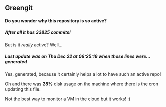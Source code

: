 ## Greengit

#### Do you wonder why this repository is so active?

##### After all it has 33825 commits!

But is it *really* active? Well...

##### Last update was on Thu Dec 22 at 06:25:19 when those lines were... generated

Yes, generated, because it certainly helps a lot to have such an active repo!

Oh and there was **28%** disk usage on the machine
where there is the cron updating this file.

Not the best way to monitor a VM in the cloud but it works! :)

